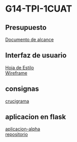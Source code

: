 # G14-TPI-1CUAT
## Presupuesto
[Documento de alcance](PRESUPUESTO.md)

## Interfaz de usuario
[Hoja de Estilo](hojaDeEstilo.md)\
[Wireframe](wireFrame.md)

## consignas
[crucigrama](crucigrama.md)

## aplicacion en flask
[aplicacion-alpha](https://ODSgames-1.loco5484.repl.co) \
[repositorio](https://github.com/IvanLSanchez/G14-TPI-FLASK)